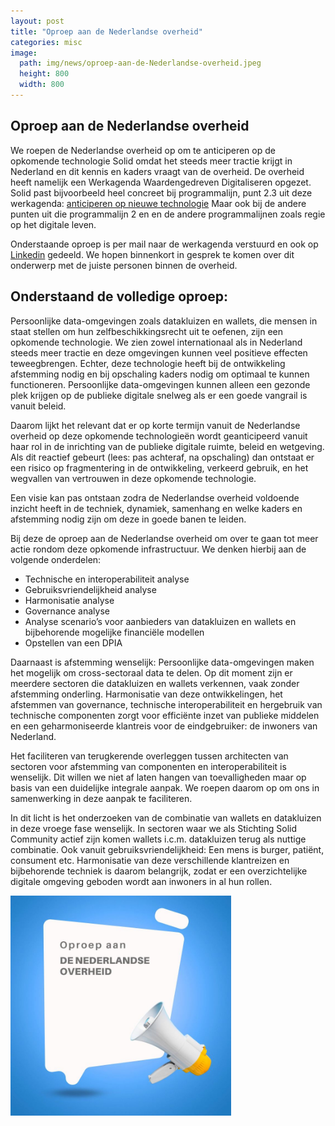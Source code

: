 ```yaml
---
layout: post
title: "Oproep aan de Nederlandse overheid"
categories: misc
image:
  path: img/news/oproep-aan-de-Nederlandse-overheid.jpeg
  height: 800
  width: 800
---
```


## Oproep aan de Nederlandse overheid

We roepen de Nederlandse overheid op om te anticiperen op de opkomende technologie Solid omdat het steeds meer tractie krijgt in Nederland en dit kennis en kaders vraagt van de overheid.
De overheid heeft namelijk een Werkagenda Waardengedreven Digitaliseren opgezet. 
Solid past bijvoorbeeld heel concreet bij programmalijn, punt 2.3 uit deze werkagenda: [anticiperen op nieuwe technologie](https://www.digitaleoverheid.nl/werkagenda-waardengedreven-digitaliseren/#Anticiperen-op-nieuwe-digitale-technologie-Overzicht) 
Maar ook bij de andere punten uit die programmalijn 2 en en de andere programmalijnen zoals regie op het digitale leven.
 
Onderstaande oproep is per mail naar de werkagenda verstuurd en ook op [Linkedin](https://www.linkedin.com/feed/update/urn:li:activity:7066374452388716545) gedeeld. We hopen binnenkort in gesprek te komen over dit onderwerp met de juiste personen binnen de overheid.

Onderstaand de volledige oproep:
------ 

Persoonlijke data-omgevingen zoals datakluizen en wallets, die mensen in staat stellen om hun zelfbeschikkingsrecht uit te oefenen, zijn een opkomende technologie.
We zien zowel internationaal als in Nederland steeds meer tractie en deze omgevingen kunnen veel positieve effecten teweegbrengen.
Echter, deze technologie heeft bij de ontwikkeling afstemming nodig en bij opschaling kaders nodig om optimaal te kunnen functioneren. 
Persoonlijke data-omgevingen kunnen alleen een gezonde plek krijgen op de publieke digitale snelweg als er een goede vangrail is vanuit beleid.

Daarom lijkt het relevant dat er op korte termijn vanuit de Nederlandse overheid op deze opkomende technologieën wordt geanticipeerd vanuit haar rol in de inrichting van de publieke digitale ruimte, beleid en wetgeving.
Als dit reactief gebeurt (lees: pas achteraf, na opschaling) dan ontstaat er een risico op fragmentering in de ontwikkeling, verkeerd gebruik, en het wegvallen van vertrouwen in deze opkomende technologie.

Een visie kan pas ontstaan zodra de Nederlandse overheid voldoende inzicht heeft in de techniek, dynamiek, samenhang en welke kaders en afstemming nodig zijn om deze in goede banen te leiden.

Bij deze de oproep aan de Nederlandse overheid om over te gaan tot meer actie rondom deze opkomende infrastructuur.
We denken hierbij aan de volgende onderdelen:
- Technische en interoperabiliteit analyse
- Gebruiksvriendelijkheid analyse 
- Harmonisatie analyse
- Governance analyse
- Analyse scenario’s voor aanbieders van datakluizen en wallets en bijbehorende mogelijke financiële modellen
- Opstellen van een DPIA

Daarnaast is afstemming wenselijk: Persoonlijke data-omgevingen maken het mogelijk om cross-sectoraal data te delen. Op dit moment zijn er meerdere sectoren die datakluizen en wallets verkennen, vaak zonder afstemming onderling.
Harmonisatie van deze ontwikkelingen, het afstemmen van governance, technische interoperabiliteit en hergebruik van technische componenten zorgt voor efficiënte inzet van publieke middelen en een geharmoniseerde klantreis voor de eindgebruiker: de inwoners van Nederland.

Het faciliteren van terugkerende overleggen tussen architecten van sectoren voor afstemming van componenten en interoperabiliteit is wenselijk. Dit willen we niet af laten hangen van toevalligheden maar op basis van een duidelijke integrale aanpak.
We roepen daarom op om ons in samenwerking in deze aanpak te faciliteren.

In dit licht is het onderzoeken van de combinatie van wallets en datakluizen in deze vroege fase wenselijk.
In sectoren waar we als Stichting Solid Community actief zijn komen wallets i.c.m. datakluizen terug als nuttige combinatie.
Ook vanuit gebruiksvriendelijkheid: Een mens is burger, patiënt, consument etc.
Harmonisatie van deze verschillende klantreizen en bijbehorende techniek is daarom belangrijk, zodat er een overzichtelijke digitale omgeving geboden wordt aan inwoners in al hun rollen.

<img src="img/news/oproep-aan-de-Nederlandse-overheid.jpeg" style="width:70%;">
